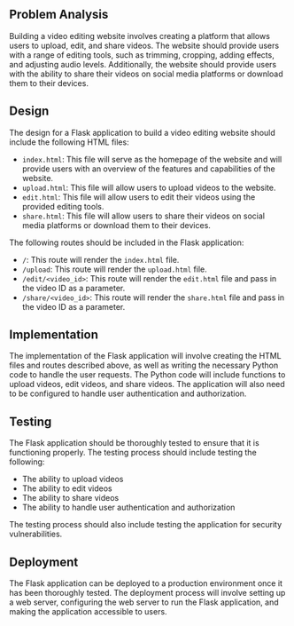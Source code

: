  ## Problem Analysis

Building a video editing website involves creating a platform that allows users to upload, edit, and share videos. The website should provide users with a range of editing tools, such as trimming, cropping, adding effects, and adjusting audio levels. Additionally, the website should provide users with the ability to share their videos on social media platforms or download them to their devices.

## Design

The design for a Flask application to build a video editing website should include the following HTML files:

* `index.html`: This file will serve as the homepage of the website and will provide users with an overview of the features and capabilities of the website.
* `upload.html`: This file will allow users to upload videos to the website.
* `edit.html`: This file will allow users to edit their videos using the provided editing tools.
* `share.html`: This file will allow users to share their videos on social media platforms or download them to their devices.

The following routes should be included in the Flask application:

* `/`: This route will render the `index.html` file.
* `/upload`: This route will render the `upload.html` file.
* `/edit/<video_id>`: This route will render the `edit.html` file and pass in the video ID as a parameter.
* `/share/<video_id>`: This route will render the `share.html` file and pass in the video ID as a parameter.

## Implementation

The implementation of the Flask application will involve creating the HTML files and routes described above, as well as writing the necessary Python code to handle the user requests. The Python code will include functions to upload videos, edit videos, and share videos. The application will also need to be configured to handle user authentication and authorization.

## Testing

The Flask application should be thoroughly tested to ensure that it is functioning properly. The testing process should include testing the following:

* The ability to upload videos
* The ability to edit videos
* The ability to share videos
* The ability to handle user authentication and authorization

The testing process should also include testing the application for security vulnerabilities.

## Deployment

The Flask application can be deployed to a production environment once it has been thoroughly tested. The deployment process will involve setting up a web server, configuring the web server to run the Flask application, and making the application accessible to users.